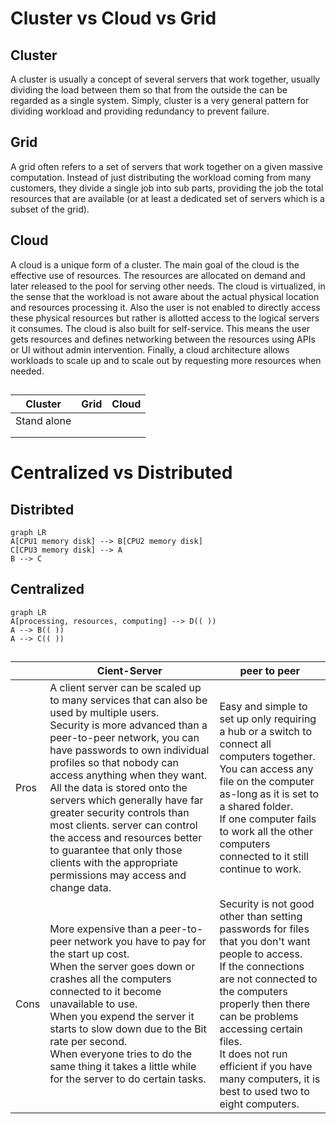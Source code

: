 # Cluster vs Cloud vs Grid

## Cluster
A cluster is usually a concept of several servers that work together, usually dividing the load between them so that from the outside 
the can be regarded as a single system. Simply, cluster is a very general pattern for dividing workload and providing redundancy to 
prevent failure.

## Grid
A grid often refers to a set of servers that work together on a given massive computation. Instead of just distributing the workload 
coming from many customers, they divide a single job into sub parts, providing the job the total resources that are available (or at 
least a dedicated set of servers which is a subset of the grid).

## Cloud
A cloud is a unique form of a cluster. The main goal of the cloud is the effective use of resources. The resources are allocated on demand 
and later released to the pool for serving other needs. The cloud is virtualized, in the sense that the workload is not aware about the 
actual physical location and resources processing it. Also the user is not enabled to directly access these physical resources but rather 
is allotted access to the logical servers it consumes. The cloud is also built for self-service. This means the user gets resources and 
defines networking between the resources using APIs or UI without admin intervention. Finally, a cloud architecture allows workloads to 
scale up and to scale out by requesting more resources when needed.

## 

|Cluster         |Grid                           |Cloud                         |
|----------------|-------------------------------|-----------------------------|
|Stand alone	 | |             |
|           | | |
|           | | |

# Centralized vs Distributed

## Distribted

```mermaid
graph LR
A[CPU1 memory disk] --> B[CPU2 memory disk]
C[CPU3 memory disk] --> A
B --> C
```

## Centralized

```mermaid
graph LR
A[processing, resources, computing] --> D(( ))
A --> B(( ))
A --> C(( ))
```
## 

|     |Cient-Server  |peer to peer |
|----------------|-------------------------------|-----------------------------|
|Pros |A client server can be scaled up to many services that can also be used by multiple users. <br>Security is more advanced than a peer-to-peer network, you can have passwords to own individual profiles so that nobody can access anything when they want. <br>All the data is stored onto the servers which generally have far greater security controls than most clients. server can control the access and resources better to guarantee that only those clients with the appropriate permissions may access and change data.|Easy and simple to set up only requiring a hub or a switch to connect all computers together. <br>You can access any file on the computer as-long as it is set to a shared folder. <br>If one computer fails to work all the other computers connected to it still continue to work.|
|Cons |More expensive than a peer-to-peer network you have to pay for the start up cost. <br>When the server goes down or crashes all the computers connected to it become unavailable to use. <br>When you expend the server it starts to slow down due to the Bit rate per second. <br>When everyone tries to do the same thing it takes a little while for the server to do certain tasks.|Security is not good other than setting passwords for files that you don't want people to access. <br>If the connections are not connected to the computers properly then there can be problems accessing certain files. <br>It does not run efficient if you have many computers, it is best to used two to eight computers.|
